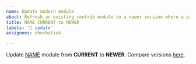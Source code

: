 ```yaml
---
name: Update modern module
about: Refresh an existing contrib module to a newer version where a prefix based on Drupal core is absent in version names.
title: NAME CURRENT to NEWER
labels: '📢 update'
assignees: ohorbatiuk

---
```


Update [NAME](https://www.drupal.org/project/KEY) module from **CURRENT** to **NEWER**. Compare versions [here](https://git.drupalcode.org/project/KEY/-/compare/CURRENT...NEWER).
